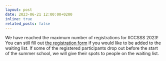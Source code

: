 ```yaml
---
layout: post
date: 2023-06-21 12:00:00+0200
inline: true
related_posts: false
---
```


We have reached the maximum number of registrations for IICCSSS 2023! You can still fill out [the registration form](/registration/) if you would like to be added to the waiting list. If some of the registered participants drop out before the start of the summer school, we will give their spots to people on the waiting list.
